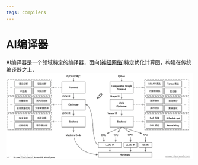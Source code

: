 ```yaml
---
tags: compilers
---
```

# AI编译器

AI编译器是一个领域特定的编译器，面向[[神经网络]]特定优化计算图，构建在传统编译器之上，![与传统编译器区别](../../../attachments/AIcompiler.png)

[//begin]: # "Autogenerated link references for markdown compatibility"
[神经网络]: <../../machine learning/concept/神经网络.md> "神经网络"
[//end]: # "Autogenerated link references"

